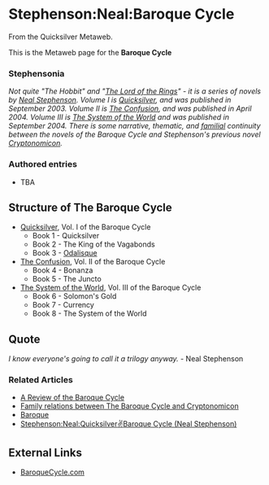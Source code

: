 
# Stephenson:Neal:Baroque Cycle

From the Quicksilver Metaweb.

This is the Metaweb page for the **Baroque Cycle**
### Stephensonia


 *Not quite "The Hobbit" and "[The Lord of the Rings](/stephenson-neal-cryptonomicon-121-randy-is-a-dwarf-alan-sinder)" - it is a series of novels by [Neal Stephenson](/user-nealstephenson). Volume I is [Quicksilver](/stephenson-neal-quicksilver), and was published in September 2003. Volume II is [The Confusion](/stephenson-neal-the-confusion), and was published in April 2004. Volume III is [The System of the World](/stephenson-neal-the-system-of-the-world) and was published in September 2004. There is some narrative, thematic, and [familial](/stephenson-neal-cryptonomicon-family-relationships) continuity between the novels of the Baroque Cycle and Stephenson's previous novel [Cryptonomicon](/stephenson-neal-cryptonomicon).*

### Authored entries


* TBA


## Structure of The Baroque Cycle


* [Quicksilver](/stephenson-neal-quicksilver), Vol. I of the Baroque Cycle
	+ Book 1 - Quicksilver
	+ Book 2 - The King of the Vagabonds
	+ Book 3 - [Odalisque](/odalisque)
* [The Confusion](/stephenson-neal-the-confusion), Vol. II of the Baroque Cycle
	+ Book 4 - Bonanza
	+ Book 5 - The Juncto
* [The System of the World](/stephenson-neal-the-system-of-the-world), Vol. III of the Baroque Cycle
	+ Book 6 - Solomon's Gold
	+ Book 7 - Currency
	+ Book 8 - The System of the World


## Quote


*I know everyone's going to call it a trilogy anyway.* - Neal Stephenson

### Related Articles


* [A Review of the Baroque Cycle](/stephenson-neal-baroque-cycle-review-timberbee)
* [Family relations between The Baroque Cycle and Cryptonomicon](/stephenson-neal-cryptonomicon-family-relationships)
* [Baroque](/baroque)
* [Stephenson:Neal:Quicksilver:v:Baroque Cycle (Neal Stephenson)](/stephenson-neal-quicksilver-v-baroque-cycle-neal-stephenson)


## External Links



* [BaroqueCycle.com](/http-www-baroquecycle-com)
